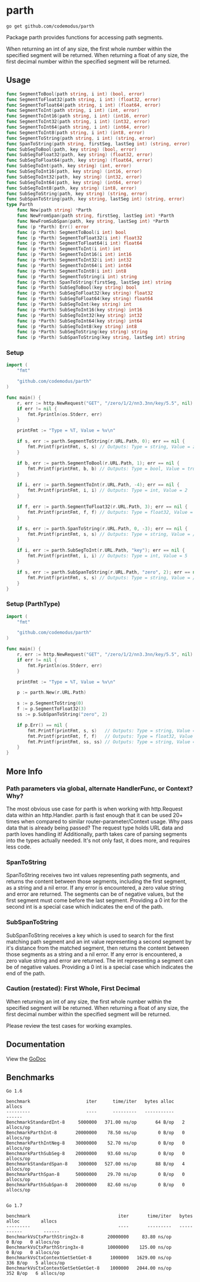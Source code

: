 # parth

    go get github.com/codemodus/parth

Package parth provides functions for accessing path segments.

When returning an int of any size, the first whole number within the specified 
segment will be returned.  When returning a float of any size, the first 
decimal number within the specified segment will be returned.

## Usage

```go
func SegmentToBool(path string, i int) (bool, error)
func SegmentToFloat32(path string, i int) (float32, error)
func SegmentToFloat64(path string, i int) (float64, error)
func SegmentToInt(path string, i int) (int, error)
func SegmentToInt16(path string, i int) (int16, error)
func SegmentToInt32(path string, i int) (int32, error)
func SegmentToInt64(path string, i int) (int64, error)
func SegmentToInt8(path string, i int) (int8, error)
func SegmentToString(path string, i int) (string, error)
func SpanToString(path string, firstSeg, lastSeg int) (string, error)
func SubSegToBool(path, key string) (bool, error)
func SubSegToFloat32(path, key string) (float32, error)
func SubSegToFloat64(path, key string) (float64, error)
func SubSegToInt(path, key string) (int, error)
func SubSegToInt16(path, key string) (int16, error)
func SubSegToInt32(path, key string) (int32, error)
func SubSegToInt64(path, key string) (int64, error)
func SubSegToInt8(path, key string) (int8, error)
func SubSegToString(path, key string) (string, error)
func SubSpanToString(path, key string, lastSeg int) (string, error)
type Parth
    func New(path string) *Parth
    func NewFromSpan(path string, firstSeg, lastSeg int) *Parth
    func NewFromSubSpan(path, key string, lastSeg int) *Parth
    func (p *Parth) Err() error
    func (p *Parth) SegmentToBool(i int) bool
    func (p *Parth) SegmentToFloat32(i int) float32
    func (p *Parth) SegmentToFloat64(i int) float64
    func (p *Parth) SegmentToInt(i int) int
    func (p *Parth) SegmentToInt16(i int) int16
    func (p *Parth) SegmentToInt32(i int) int32
    func (p *Parth) SegmentToInt64(i int) int64
    func (p *Parth) SegmentToInt8(i int) int8
    func (p *Parth) SegmentToString(i int) string
    func (p *Parth) SpanToString(firstSeg, lastSeg int) string
    func (p *Parth) SubSegToBool(key string) bool
    func (p *Parth) SubSegToFloat32(key string) float32
    func (p *Parth) SubSegToFloat64(key string) float64
    func (p *Parth) SubSegToInt(key string) int
    func (p *Parth) SubSegToInt16(key string) int16
    func (p *Parth) SubSegToInt32(key string) int32
    func (p *Parth) SubSegToInt64(key string) int64
    func (p *Parth) SubSegToInt8(key string) int8
    func (p *Parth) SubSegToString(key string) string
    func (p *Parth) SubSpanToString(key string, lastSeg int) string
```

### Setup

```go
import (
	"fmt"

	"github.com/codemodus/parth"
)

func main() {
    r, err := http.NewRequest("GET", "/zero/1/2/nn3.3nn/key/5.5", nil)
    if err != nil {
        fmt.Fprintln(os.Stderr, err)
    }

    printFmt := "Type = %T, Value = %v\n"

    if s, err := parth.SegmentToString(r.URL.Path, 0); err == nil {
        fmt.Printf(printFmt, s, s) // Outputs: Type = string, Value = zero
    }

    if b, err := parth.SegmentToBool(r.URL.Path, 1); err == nil {
        fmt.Printf(printFmt, b, b) // Outputs: Type = bool, Value = true
    }

    if i, err := parth.SegmentToInt(r.URL.Path, -4); err == nil {
        fmt.Printf(printFmt, i, i) // Outputs: Type = int, Value = 2
    }

    if f, err := parth.SegmentToFloat32(r.URL.Path, 3); err == nil {
        fmt.Printf(printFmt, f, f) // Outputs: Type = float32, Value = 3.3
    }

    if s, err := parth.SpanToString(r.URL.Path, 0, -3); err == nil {
        fmt.Printf(printFmt, s, s) // Outputs: Type = string, Value = /zero/1/2
    }

    if i, err := parth.SubSegToInt(r.URL.Path, "key"); err == nil {
        fmt.Printf(printFmt, i, i) // Outputs: Type = int, Value = 5
    }

    if s, err := parth.SubSpanToString(r.URL.Path, "zero", 2); err == nil {
        fmt.Printf(printFmt, s, s) // Outputs: Type = string, Value = /1/2
    }
}
```

### Setup (ParthType)

```go
import (
	"fmt"

	"github.com/codemodus/parth"
)

func main() {
    r, err := http.NewRequest("GET", "/zero/1/2/nn3.3nn/key/5.5", nil)
    if err != nil {
        fmt.Fprintln(os.Stderr, err)
    }

    printFmt := "Type = %T, Value = %v\n"

    p := parth.New(r.URL.Path)

    s := p.SegmentToString(0)
    f := p.SegmentToFloat32(3)
    ss := p.SubSpanToString("zero", 2)

    if p.Err() == nil {
        fmt.Printf(printFmt, s, s)   // Outputs: Type = string, Value = zero
        fmt.Printf(printFmt, f, f)   // Outputs: Type = float32, Value = 3.3
        fmt.Printf(printFmt, ss, ss) // Outputs: Type = string, Value = /1/2
    }
}
```

## More Info

### Path parameters via global, alternate HandlerFunc, or Context? Why?

The most obvious use case for parth is when working with http.Request data 
within an http.Handler. parth is fast enough that it can be used 20+ times when 
compared to similar router-parameter/Context usage. Why pass data that is 
already being passed? The request type holds URL data and parth loves handling 
it! Additionally, parth takes care of parsing segments into the types actually 
needed. It's not only fast, it does more, and requires less code.  

### SpanToString

SpanToString receives two int values representing path segments, and returns 
the content between those segments, including the first segment, as a string 
and a nil error. If any error is encountered, a zero value string and error are 
returned. The segments can be of negative values, but the first segment must 
come before the last segment. Providing a 0 int for the second int is a special 
case which indicates the end of the path.

### SubSpanToString

SubSpanToString receives a key which is used to search for the first matching 
path segment and an int value representing a second segment by it's distance 
from the matched segment, then returns the content between those segments as a 
string and a nil error. If any error is encountered, a zero value string and 
error are returned. The int representing a segment can be of negative values. 
Providing a 0 int is a special case which indicates the end of the path.

### Caution (restated): First Whole, First Decimal

When returning an int of any size, the first whole number within the specified 
segment will be returned.  When returning a float of any size, the first 
decimal number within the specified segment will be returned.

Please review the test cases for working examples.

## Documentation

View the [GoDoc](http://godoc.org/github.com/codemodus/parth)

## Benchmarks

    Go 1.6

    benchmark                     iter      time/iter   bytes alloc        allocs
    ---------                     ----      ---------   -----------        ------
    BenchmarkStandardInt-8     5000000   371.00 ns/op       64 B/op   2 allocs/op
    BenchmarkParthInt-8       20000000    78.50 ns/op        0 B/op   0 allocs/op
    BenchmarkParthIntNeg-8    30000000    52.70 ns/op        0 B/op   0 allocs/op
    BenchmarkParthSubSeg-8    20000000    93.60 ns/op        0 B/op   0 allocs/op
    BenchmarkStandardSpan-8    3000000   527.00 ns/op       88 B/op   4 allocs/op
    BenchmarkParthSpan-8      50000000    29.70 ns/op        0 B/op   0 allocs/op
    BenchmarkParthSubSpan-8   20000000    82.60 ns/op        0 B/op   0 allocs/op


    Go 1.7

    benchmark                                 iter       time/iter   bytes alloc        allocs
    ---------                                 ----       ---------   -----------        ------
    BenchmarkVsCtxParthString2x-8         20000000     83.80 ns/op        0 B/op   0 allocs/op
    BenchmarkVsCtxParthString3x-8         10000000    125.00 ns/op        0 B/op   0 allocs/op
    BenchmarkVsCtxContextGetSetGet-8       1000000   1629.00 ns/op      336 B/op   5 allocs/op
    BenchmarkVsCtxContextGetSetGetGet-8    1000000   2044.00 ns/op      352 B/op   6 allocs/op
